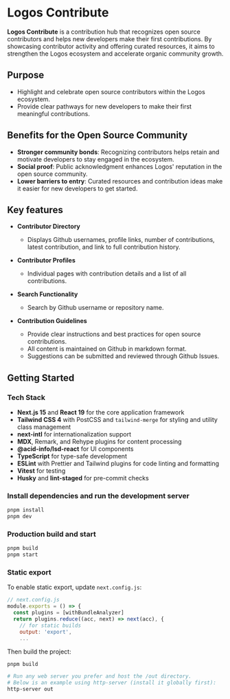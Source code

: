 # Logos Contribute

**Logos Contribute** is a contribution hub that recognizes open source contributors and helps new developers make their first contributions. By showcasing contributor activity and offering curated resources, it aims to strengthen the Logos ecosystem and accelerate organic community growth.

## Purpose

- Highlight and celebrate open source contributors within the Logos ecosystem.
- Provide clear pathways for new developers to make their first meaningful contributions.

## Benefits for the Open Source Community

- **Stronger community bonds**: Recognizing contributors helps retain and motivate developers to stay engaged in the ecosystem.
- **Social proof**: Public acknowledgment enhances Logos' reputation in the open source community.
- **Lower barriers to entry**: Curated resources and contribution ideas make it easier for new developers to get started.

## Key features

- **Contributor Directory**

  - Displays Github usernames, profile links, number of contributions, latest contribution, and link to full contribution history.

- **Contributor Profiles**

  - Individual pages with contribution details and a list of all contributions.

- **Search Functionality**

  - Search by Github username or repository name.

- **Contribution Guidelines**
  - Provide clear instructions and best practices for open source contributions.
  - All content is maintained on Github in markdown format.
  - Suggestions can be submitted and reviewed through Github Issues.

## Getting Started

### Tech Stack

- **Next.js 15** and **React 19** for the core application framework
- **Tailwind CSS 4** with PostCSS and `tailwind-merge` for styling and utility class management
- **next-intl** for internationalization support
- **MDX**, Remark, and Rehype plugins for content processing
- **@acid-info/lsd-react** for UI components
- **TypeScript** for type-safe development
- **ESLint** with Prettier and Tailwind plugins for code linting and formatting
- **Vitest** for testing
- **Husky** and **lint-staged** for pre-commit checks

### Install dependencies and run the development server

```bash
pnpm install
pnpm dev
```

### Production build and start

```bash
pnpm build
pnpm start
```

### Static export

To enable static export, update `next.config.js`:

```javascript
// next.config.js
module.exports = () => {
  const plugins = [withBundleAnalyzer]
  return plugins.reduce((acc, next) => next(acc), {
    // for static builds
    output: 'export',
    ...
```

Then build the project:

```bash
pnpm build

# Run any web server you prefer and host the /out directory.
# Below is an example using http-server (install it globally first):
http-server out
```
